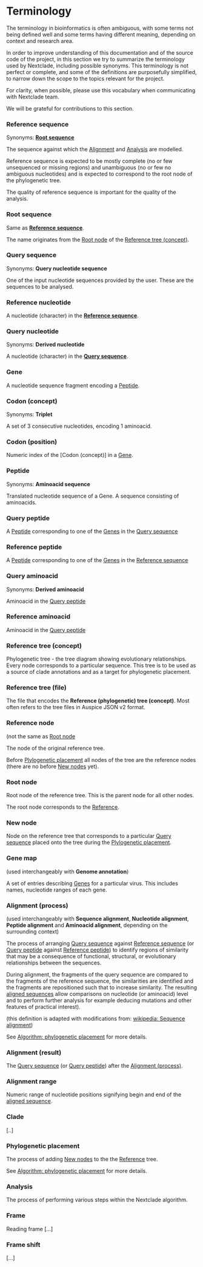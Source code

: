 # Terminology

The terminology in bioinformatics is often ambiguous, with some terms not being defined well and some terms having different meaning, depending on context and research area.

In order to improve understanding of this documentation and of the source code of the project, in this section we try to summarize the terminology used by Nextclade, including possible synonyms. This terminology is not perfect or complete, and some of the definitions are purposefully simplified, to narrow down the scope to the topics relevant for the project.

For clarity, when possible, please use this vocabulary when communicating with Nextclade team.

We will be grateful for contributions to this section.

### Reference sequence

Synonyms: [**Root sequence**](#reference-sequence)

The sequence against which the [Alignment](#alignment-process) and [Analysis](#analysis) are modelled.

Reference sequence is expected to be mostly complete (no or few unsequenced or missing regions) and unambiguous (no or few no ambiguous nucleotides) and is expected to correspond to the root node of the phylogenetic tree.

The quality of reference sequence is important for the quality of the analysis.

### Root sequence

Same as [**Reference sequence**](#reference-sequence).

The name originates from the [Root node](#root-node) of the [Reference tree (concept)](#reference-tree-concept).

### Query sequence

Synonyms:  **Query nucleotide sequence**

One of the input nucleotide sequences provided by the user. These are the sequences to be analysed.

### Reference nucleotide

A nucleotide (character) in the [**Reference sequence**](#reference-sequence).

### Query nucleotide

Synonyms: **Derived nucleotide**

A nucleotide (character) in the [**Query sequence**](#query-sequence).

### Gene

A nucleotide sequence fragment encoding a [Peptide](#peptide).

### Codon (concept)

Synonyms: **Triplet**

A set of 3 consecutive nucleotides, encoding 1 aminoacid.

### Codon (position)

Numeric index of the [Codon (concept)] in a [Gene](#gene).

### Peptide

Synonyms: **Aminoacid sequence**

Translated nucleotide sequence of a Gene. A sequence consisting of aminoacids.

### Query peptide

A [Peptide](#peptide) corresponding to one of the [Genes](#gene) in the [Query sequence](#query-sequence)

### Reference peptide

A [Peptide](#peptide) corresponding to one of the [Genes](#gene) in the [Reference sequence](#reference-sequence)

### Query aminoacid

Synonyms: **Derived aminoacid**

Aminoacid in the [Query peptide](#query-peptide)

### Reference aminoacid

Aminoacid in the [Query peptide](#query-peptide)

### Reference tree (concept)

Phylogenetic tree - the tree diagram showing evolutionary relationships. Every node corresponds to a particular sequence. This tree is to be used as a source of clade annotations and as a target for phylogenetic placement.

### Reference tree (file)

The file that encodes the **Reference (phylogenetic) tree (concept)**. Most often refers to the tree files in Auspice JSON v2 format.

### Reference node

(not the same as [Root node](#root-node)

The node of the original reference tree.

Before [Plylogenetic placement](#phylogenetic-placement) all nodes of the tree are the reference nodes (there are no before [New nodes](#new-node) yet).

### Root node

Root node of the reference tree. This is the parent node for all other nodes.

The root node corresponds to the [Reference](#reference-sequence).

### New node

Node on the reference tree that corresponds to a particular [Query sequence](#query-sequence) placed onto the tree during the [Plylogenetic placement](#phylogenetic-placement).

### Gene map

(used interchangeably with **Genome annotation**)

A set of entries describing [Genes](#gene) for a particular virus. This includes names, nucleotide ranges of each gene.

### Alignment (process)

(used interchangeably with **Sequence alignment**, **Nucleotide alignment**, **Peptide alignment** and **Aminoacid alignment**, depending on the surrounding context)

The process of arranging [Query sequence](#query-sequence) against [Reference sequence](#reference-sequence) (or [Query peptide](#query-peptide) against [Reference peptide](#reference-peptide)) to identify regions of similarity that may be a consequence of functional, structural, or evolutionary relationships between the sequences.

During alignment, the fragments of the query sequence are compared to the fragments of the reference sequence, the similarities are identified and the fragments are repositioned such that to increase similarity. The resulting [aligned sequences](#alignment-result) allow comparisons on nucleotide (or aminoacid) level and to perform further analysis for example deducing mutations and other features of practical interest).

(this definition is adapted with modifications from: [wikipedia: Sequence alignment](https://en.wikipedia.org/wiki/Sequence_alignment))

See [Algorithm: phylogenetic placement](algorithm#alignment) for more details.

### Alignment (result)

The [Query sequence](#query-sequence) (or [Query peptide](#query-peptide)) after the [Alignment (process)](#alignment-process).

### Alignment range

Numeric range of nucleotide positions signifying begin and end of the [aligned sequence](#alignment-result).

### Clade

[..]

### Phylogenetic placement

The process of adding [New nodes](#new-node) to the the [Reference](#reference-tree-concept) tree.

See [Algorithm: phylogenetic placement](algorithm#phylogenetic-placement) for more details.

### Analysis

The process of performing various steps within the Nextclade algorithm.

### Frame

Reading frame [...]

### Frame shift

[...]
